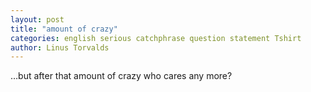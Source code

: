 ```yaml
---
layout: post
title: "amount of crazy"
categories: english serious catchphrase question statement Tshirt
author: Linus Torvalds
---
```

…but after that amount of crazy who cares any more?

